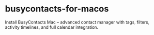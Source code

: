 # busycontacts-for-macos
Install BusyContacts Mac – advanced contact manager with tags, filters, activity timelines, and full calendar integration.  
